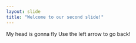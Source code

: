 ```yaml
---
layout: slide
title: "Welcome to our second slide!"
---
```

My head is gonna fly
Use the left arrow to go back!
